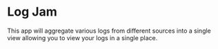# Log Jam

This app will aggregate various logs from different sources into a single view allowing you to view your logs in a single place.

